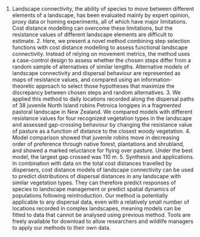 ---
---
1. Landscape connectivity, the ability of species to move between different elements of a landscape, has been evaluated mainly by expert opinion, proxy data or homing experiments, all of which have major limitations. Cost distance modelling can overcome these limitations, but the resistance values of different landscape elements are difficult to estimate. 2. Here, we present a novel method combining step selection functions with cost distance modelling to assess functional landscape connectivity. Instead of relying on movement metrics, the method uses a case-control design to assess whether the chosen steps differ from a random sample of alternatives of similar lengths. Alternative models of landscape connectivity and dispersal behaviour are represented as maps of resistance values, and compared using an information-theoretic approach to select those hypotheses that maximize the discrepancy between chosen steps and random alternatives. 3. We applied this method to daily locations recorded along the dispersal paths of 38 juvenile North Island robins Petroica longipes in a fragmented pastoral landscape in New Zealand. We compared models with different resistance values for four recognized vegetation types in the landscape and assessed gap-crossing behaviour by changing the resistance value of pasture as a function of distance to the closest woody vegetation. 4. Model comparison showed that juvenile robins move in decreasing order of preference through native forest, plantations and shrubland, and showed a marked reluctance for flying over pasture. Under the best model, the largest gap crossed was 110 m. 5. Synthesis and applications. In combination with data on the total cost distances travelled by dispersers, cost distance models of landscape connectivity can be used to predict distributions of dispersal distances in any landscape with similar vegetation types. They can therefore predict responses of species to landscape management or predict spatial dynamics of populations following reintroduction. Our method is potentially applicable to any dispersal data, even with a relatively small number of locations recorded in complex landscapes, meaning models can be fitted to data that cannot be analysed using previous method. Tools are freely available for download to allow researchers and wildlife managers to apply our methods to their own data.